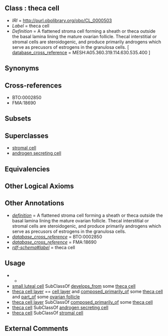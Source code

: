 
## Class : theca cell

 * *IRI* = http://purl.obolibrary.org/obo/CL_0000503
 * *Label* = theca cell
 * *Definition* = A flattened stroma cell forming a sheath or theca outside the basal lamina lining the mature ovarian follicle. Thecal interstitial or stromal cells are steroidogenic, and produce primarily androgens which serve as precusors of estrogens in the granulosa cells. [ [database_cross_reference](../../ef/oboInOwl#hasDbXref.md) = MESH:A05.360.319.114.630.535.400 ]

## Synonyms


## Cross-references

 * BTO:0002850
 * FMA:18690

## Subsets


## Superclasses

 * [stromal cell](../../CL/99/CL_0000499.md)
 * [androgen secreting cell](../../CL/93/CL_0000593.md)

## Equivalencies


## Other Logical Axioms


## Other Annotations

 * *[definition](../../IAO/15/IAO_0000115.md)* = A flattened stroma cell forming a sheath or theca outside the basal lamina lining the mature ovarian follicle. Thecal interstitial or stromal cells are steroidogenic, and produce primarily androgens which serve as precusors of estrogens in the granulosa cells.
 * *[database_cross_reference](../../ef/oboInOwl#hasDbXref.md)* = BTO:0002850
 * *[database_cross_reference](../../ef/oboInOwl#hasDbXref.md)* = FMA:18690
 * *[rdf-schema#label](../../el/rdf-schema#label.md)* = theca cell

## Usage

 * -
 * [small luteal cell](../../CL/90/CL_0000590.md) SubClassOf [develops_from](../../RO/02/RO_0002202.md) some [theca cell](../../CL/03/CL_0000503.md)
 * [theca cell layer](../../UBERON/55/UBERON_0000155.md) == [cell layer](../../UBERON/19/UBERON_0000119.md) and [composed_primarily_of](../../RO/73/RO_0002473.md) some [theca cell](../../CL/03/CL_0000503.md) and [part_of](../../BFO/50/BFO_0000050.md) some [ovarian follicle](../../UBERON/05/UBERON_0001305.md)
 * [theca cell layer](../../UBERON/55/UBERON_0000155.md) SubClassOf [composed_primarily_of](../../RO/73/RO_0002473.md) some [theca cell](../../CL/03/CL_0000503.md)
 * [theca cell](../../CL/03/CL_0000503.md) SubClassOf [androgen secreting cell](../../CL/93/CL_0000593.md)
 * [theca cell](../../CL/03/CL_0000503.md) SubClassOf [stromal cell](../../CL/99/CL_0000499.md)

## External Comments

